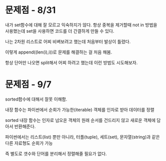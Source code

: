 # 문제점 - 8/31

내가 set함수에 대해 잘 모르고 익숙하지가 않다. 항상 중복을 제거할때 not in 방법을 사용했는데 set을 사용하면 코드를 더 간결하게 만들 수 있다.

나는 2차원 리스트로 어찌 비벼보려고 했는데 처음부터 발상이 틀렸다.

이렇게 append((len(i),i))로 문제를 해결하는 걸 처음 해봄.

항상 단어만 나오면 split해서 어찌 하려고 했는데 이런 방법도 시도해보자.


# 문제점 - 9/7

sorted함수에 대해서 잘못 이해함. 

내장 함수는 파이썬에서 순회가 가능한(iterable) 객체를 인자로 받아 데이터를 정렬

sorted 내장 함수는 인자로 넘오온 객체의 원래 순서를 건드리지 않고 새로운 객체에 담아서 반환해준다.

파이썬에서는 리스트(list) 뿐만 아니라, 터플(tuple), 세트(set), 문자열(string)과 같은 다른 자료형도 순회가 가능

즉 별도로 갯수와 단어를 분리해서 정렬해줄 필요가 없다.
